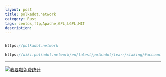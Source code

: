 ```yaml
---
layout: post
title: polkadot.network
category: Rust
tags: centos,ftp,Apache,GPL,LGPL,MIT
description: 
---
```



```javascript

https://polkadot.network

https://wiki.polkadot.network/en/latest/polkadot/learn/staking/#accounts


```

---


<script language="javascript" type="text/javascript" src="//js.users.51.la/19176892.js"></script>
<noscript><a href="//www.51.la/?19176892" target="_blank"><img alt="&#x6211;&#x8981;&#x5566;&#x514D;&#x8D39;&#x7EDF;&#x8BA1;" src="//img.users.51.la/19176892.asp" style="border:none" /></a></noscript>

